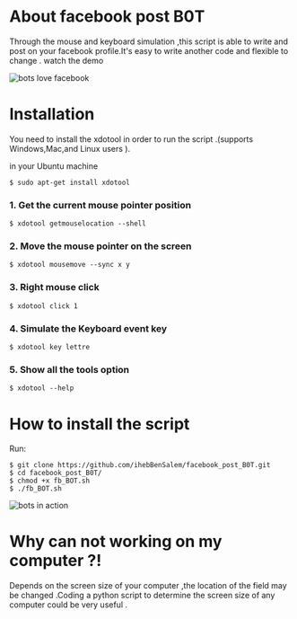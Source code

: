 # About facebook post B0T 
Through the mouse and keyboard simulation ,this script is able to write and post on your facebook profile.It's easy to write another code and flexible to change . watch the demo

![bots love facebook](http://i.imgur.com/p7MBys5.png)

# Installation

 You need to install the xdotool in order to run the script .(supports Windows,Mac,and Linux users ).

in your Ubuntu machine
```
$ sudo apt-get install xdotool
```
### 1. Get the current mouse pointer position

```
$ xdotool getmouselocation --shell
```

### 2. Move the mouse pointer on the screen

```
$ xdotool mousemove --sync x y
```


### 3. Right mouse click

```
$ xdotool click 1
```

### 4. Simulate the Keyboard event key

```
$ xdotool key lettre 
```

### 5. Show all the tools option

```
$ xdotool --help 
```

# How to install the script
Run:
```
$ git clone https://github.com/ihebBenSalem/facebook_post_B0T.git
$ cd facebook_post_B0T/
$ chmod +x fb_BOT.sh
$ ./fb_BOT.sh

```
![bots in action](http://i.imgur.com/N0vgIYo.png)

# Why can not working on my computer ?!
Depends on the screen size of your computer ,the location of the field may be changed .Coding a python script to determine the screen size of any computer could be very useful  .
